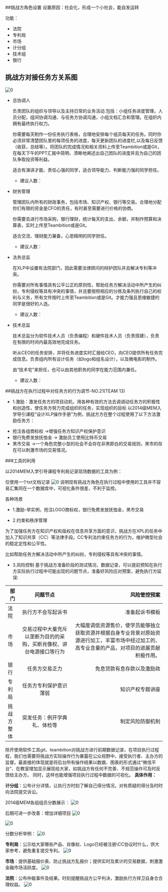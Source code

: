 ##挑战方角色设置
设置原因：社会化，形成一个小社会，能自发运转

功能：

* 法院
* 专利局
* 市场
* 计分组
* 技术组
* 银行

## 挑战方对接任务方关系图

![0](..\assets\digitized_tools\project&digital_recording\team13_huyue_01.jpg)

*  总协调人

     负责团队的组织与领导以及主持日常的业务活动.包括：小组任务进度管理，人员分配，组间协调沟通、与任务方协调沟通，小组文档汇合和管理。在组织内拥有最终执行权力。

     你需要每天制作一份任务执行表格，合理地安排每个组员每天的任务。同时你必须非常清楚团队里的每项任务的进度，每天更新团队的进度栏,以及每日反馈（收获，总结等）。将团队的完成情况和相关资料上传至Teambition或是Git，在每天下午的PPT汇报中简明、清晰地阐述出自己团队的进度并且为自己的团队争取投资等利益。

     适合有演讲才能、责任心强的同学，适合领导能力、判断能力强的同学担任。
    * 建议人数：

*  财务管理

	管理团队内所有的财政事务，包括市场、知识产权、银行等交易。合理地分配你们有限的资金是CFO的责任，有时甚至需要进行价格的协商。

    你需要去进行市场采购，银行理财，统计每天的支出、余额，并制作预算和决算表，实时上传至Teambition或是Git。

    适合交流、理财能力兼备，心思精明的同学担任。
     * 建议人数：


*  法务总监

    在XLP中设置有法院部门，因此需要法律顾问的辩护团队并且解决专利等冲突。

    你需要对所有事情具有公平公正的原则性，帮助任务方解决活动中所产生的纠纷，专利侵权等具有冲突的事情，并且要按照相应的分拣及条列执行自己的权利与义务，所有文件按时上传至Teambition或是Git。才能力强且思维敏捷的同学是很好的人选。
     * 建议人数：

*  技术总监

    技术总监分为软件技术人员（负责编程）和硬件技术人员（负责搭建），负责在有限的时间内最高效地完成任务。

    听从CEO的任务安排，并将任务进度实时汇报给CEO，向CEO提供所有任务完成信息。负责组内所有设计任务（如logo和组名设计），以及微电影的制作。

    由“技术宅”来担任，也可以由其他职务的同学在能力范围内兼任。

    * 建议人数：

##挑战方在执行过程中对任务方的行为调节-NO.21(TEAM 13)

* 1.激励：激发任务方的项目动机，用各种有效的方法去调调动任务方的积极性和创造性，使任务方努力完成组织的任务，实现组织的目标
以2014级MEM入学导引课程“设计XLP操作手册”为例，挑战方方在整个过程使用了以下方法激励任务方：
- 抢注各组商标权 ->增强任务方知识产权保护意识
- 银行免费发放抚恤金 -> 激励员工使用比特币交易
- 黑市交易 ->一个角色完整小型的社会不会存在非黑即白的交易规则，黑市的存在可以刺激市场的交易情况。

###工具的利用

以2014MEM入学引导课程专利局记录现场数据的工具为例：

仅使用一个txt文档记录
![0](..\assets\digitized_tools\project&digital_recording\team13zhangjing01.jpg)
说明现有挑战方角色在执行过程中使用的工具并不容易汇集同在一个数据库中，可视化条件很差，不利于监控。

各种场景
* 1.激励-举实例，抢注LOGO商标权，银行免费发放抚恤金，黑市交易

* 2.约束和秩序管理

为了加强任务方在知识产权和版权在信息共享方面的意识，挑战方在XPL的任务中加入了知识共享（CC）等法律手段。CC专利法约束任务方的行为，维护微型社会的稳定定性和公平性。

比如帮助任务方解决活动中所产生的纠纷，专利侵权等具有冲突的事情。


* 3.风险控制
基于挑战方准备阶段的测试情况、数据记录，可以提前预知在执行方实际执行过程中可能出现的问题节点，准备好风险应对预案，避免执行方延误:

| 部门 | 问题节点 | 风险管控预案 |
| -------|:---:| -----:|
| 法院 |  执行方不会写起诉书 |  准备起诉书模板  |
| 市场 |  交易过程中大量充斥以垄断为目的的采购，买断肖像权、讲台电源接口等行为 |  大幅度调低资源售价，使学员能够独立获取资源并根据自身专业背景对原始资源进行加工，丰富市场中经过加工的、高专业含量的产品，对项目的进展贡献积极作用。
| 银行 |任务方交易乏力|免息贷款有息存款以及激励政|
| 专利局|任务方专利保护意识薄弱|  知识产权专题讲座|
| 挑战方整体|突发任务：例开学典礼、体检等| 制定风险防御机制|

   除开使用软件工具git、teambition对挑战方进行前期数据记录，在项目执行过程程，我们也需要将挑战方实际操作行为暴露在公众视野中，接受执行者、主办方的监督。最直接的体现就是将后台所有操作结果以数据、图表的形式通过“微信平台”、在教室增加显示展现给大家，如挑战方有任何不完善、不规范操作可及时反馈给主办方。
同时，这样也能增强项目执行过程中数据的可视化。
**具体作用：**

**计分组**：公布计分详情，让执行方时刻了解自己得分情况，对有质疑的得分及时时向法院提交诉讼。


2014级MEM各组组员分数展示：
![0](..\assets\digitized_tools\project&digital_recording\team13_songyan-10.jpg)

后期可进一步改善：增加详细项目
![0](..\assets\digitized_tools\project&digital_recording\team13_songyan-06.jpg)

![0](..\assets\digitized_tools\project&digital_recording\team13_songyan-08.jpg)

分数分析举例：
![0](..\assets\digitized_tools\project&digital_recording\team13_songyan-07.jpg)


**专利局**：公示给大家哪些产品、肖像权、Logo已经被注册\CC协议时什么，供大家参考，避免重复提交专利。
![0](..\assets\digitized_tools\project&digital_recording\team13_songyan-09.jpg)



**市场**：提供基础报价表、防止挑战方乱报价；提供实时及累计的交易数据，刺激激金融市场活跃度。
![0](..\assets\digitized_tools\project&digital_recording\team13_songyan-13.jpg)


**法院**：公布仲裁事件及结果。时刻提醒挑战方公平判决，激励执行方捍卫自身合合理权益。
![0](..\assets\digitized_tools\project&digital_recording\team13_songyan-12.jpg)
